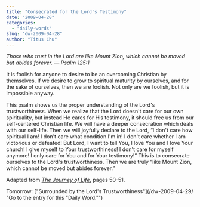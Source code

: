 ```yaml
---
title: "Consecrated for the Lord's Testimony"
date: "2009-04-28"
categories: 
  - "daily-words"
slug: "dw-2009-04-28"
author: "Titus Chu"
---
```


_Those who trust in the Lord are like Mount Zion, which cannot be moved but abides forever. — Psalm 125:1_

It is foolish for anyone to desire to be an overcoming Christian by themselves. If we desire to grow to spiritual maturity by ourselves, and for the sake of ourselves, then we are foolish. Not only are we foolish, but it is impossible anyway.

This psalm shows us the proper understanding of the Lord's trustworthiness. When we realize that the Lord doesn't care for our own spirituality, but instead He cares for His testimony, it should free us from our self-centered Christian life. We will have a deeper consecration which deals with our self-life. Then we will joyfully declare to the Lord, “I don't care how spiritual I am! I don't care what condition I'm in! I don't care whether I am victorious or defeated! But Lord, I want to tell You, I love You and I love Your church! I give myself to Your trustworthiness! I don't care for myself anymore! I only care for You and for Your testimony!” This is to consecrate ourselves to the Lord's trustworthiness. Then we are truly “like Mount Zion, which cannot be moved but abides forever.”

Adapted from _[The Journey of Life](/book-journey-of-life/ "Go to the entry for this book")_, pages 50-51.

Tomorrow: ["Surrounded by the Lord's Trustworthiness"](/dw-2009-04-29/ "Go to the entry for this "Daily Word."")

